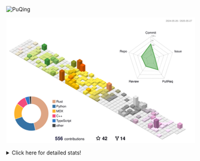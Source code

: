 ![PuQing](https://user-images.githubusercontent.com/27223114/171565019-9a56fae6-b08b-421f-99db-7e830da42371.png)

![](./profile-3d-contrib/profile-season-animate.svg)

<details>
<summary>Click here for detailed stats!</summary>

<!--START_SECTION:waka-->
![Lines of code](https://img.shields.io/badge/From%20Hello%20World%20I%27ve%20Written-2.0%20million%20lines%20of%20code-blue)

**🐱 My GitHub Data** 

> 📦 443.9 kB Used in GitHub's Storage 
 > 
> 🏆 187 Contributions in the Year 2025
 > 
> 🚫 Not Opted to Hire
 > 
> 📜 33 Public Repositories 
 > 
> 🔑 34 Private Repositories 
 > 
**I'm an Early 🐤** 

```text
🌞 Morning                838 commits         ██░░░░░░░░░░░░░░░░░░░░░░░   09.70 % 
🌆 Daytime                3719 commits        ███████████░░░░░░░░░░░░░░   43.05 % 
🌃 Evening                1944 commits        ██████░░░░░░░░░░░░░░░░░░░   22.50 % 
🌙 Night                  2138 commits        ██████░░░░░░░░░░░░░░░░░░░   24.75 % 
```


📊 **This Week I Spent My Time On** 

```text
💬 Programming Languages: 
Other                    18 hrs 55 mins      ████████████░░░░░░░░░░░░░   48.98 % 
Python                   12 hrs 37 mins      ████████░░░░░░░░░░░░░░░░░   32.66 % 
CSV                      1 hr 55 mins        █░░░░░░░░░░░░░░░░░░░░░░░░   05.00 % 
Swift                    1 hr 16 mins        █░░░░░░░░░░░░░░░░░░░░░░░░   03.29 % 
Typst                    1 hr 14 mins        █░░░░░░░░░░░░░░░░░░░░░░░░   03.23 % 

🔥 Editors: 
VS Code                  16 hrs 13 mins      ██████████░░░░░░░░░░░░░░░   42.00 % 
Arc                      14 hrs 48 mins      ██████████░░░░░░░░░░░░░░░   38.31 % 
Ghostty                  2 hrs 58 mins       ██░░░░░░░░░░░░░░░░░░░░░░░   07.68 % 
Telegram                 1 hr 41 mins        █░░░░░░░░░░░░░░░░░░░░░░░░   04.37 % 
Xcode                    1 hr 18 mins        █░░░░░░░░░░░░░░░░░░░░░░░░   03.37 % 

💻 Operating System: 
Mac                      23 hrs 39 mins      ███████████████░░░░░░░░░░   61.23 % 
Linux                    14 hrs 54 mins      ██████████░░░░░░░░░░░░░░░   38.58 % 
WSL                      4 mins              ░░░░░░░░░░░░░░░░░░░░░░░░░   00.19 % 
```


<!--END_SECTION:waka-->
</details>
